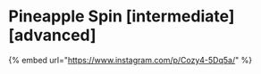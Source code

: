 # Pineapple Spin \[intermediate] \[advanced]

{% embed url="https://www.instagram.com/p/Cozy4-5Dq5a/" %}
